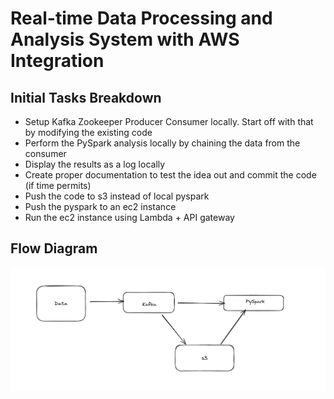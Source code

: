 # Real-time Data Processing and Analysis System with AWS Integration

## Initial Tasks Breakdown

- Setup Kafka Zookeeper Producer Consumer locally. Start off with that by modifying the existing code
- Perform the PySpark analysis locally by chaining the data from the consumer
- Display the results as a log locally
- Create proper documentation to test the idea out and commit the code
(if time permits)
- Push the code to s3 instead of local pyspark
- Push the pyspark to an ec2 instance
- Run the ec2 instance using Lambda + API gateway 

## Flow Diagram

![Architecture Diagram](https://github.com/ashwin-sp/TakeHome/blob/76a492850000365bc3b81b39f1579e458f517565/flow_diagram.png)
